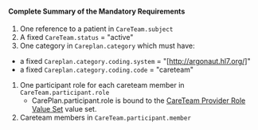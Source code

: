 #### Complete Summary of the Mandatory Requirements

1.  One reference to a patient in `CareTeam.subject`
1.  A fixed `CareTeam.status` = "active"
1.  One category in `Careplan.category` which must have:
-    a fixed `Careplan.category.coding.system` = "[http://argonaut.hl7.org/]"
-    a fixed `Careplan.category.coding.code` = "careteam"
1.  One participant role for each careteam member in
    `CareTeam.participant.role`
    -  CarePlan.participant.role is bound to the [CareTeam Provider Role
Value Set] value set.
1.  Careteam members in `CareTeam.participant.member`

 [CareTeam Provider Role Value Set]: valueset-provider-role.html
[http://argonaut.hl7.org/]: valueset-argo-codesystem.html

